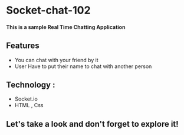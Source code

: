 # Socket-chat-102
#### This is a sample Real Time Chatting Application
<!-- ### [Live website](https://fancy-dashboard.netlify.app/) -->

## Features
+ You can chat with your friend by it
+ User Have to put their name to chat with another person


## Technology :
+ Socket.io
+ HTML , Css

## Let's take a look and don't forget to explore it!
<!-- ![alt text](src/assets/siteSS.png) -->
